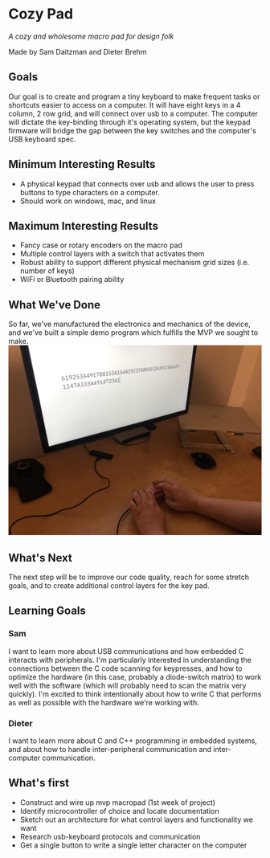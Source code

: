 # Cozy Pad
*A cozy and wholesome macro pad for design folk*

Made by Sam Daitzman and Dieter Brehm

##  Goals
Our goal is to create and program a tiny keyboard to make frequent tasks or
shortcuts easier to access on a computer. It will have eight keys in a 4 column,
2 row grid, and will connect over usb to a computer. The computer will dictate
the key-binding through it's operating system, but the keypad firmware will
bridge the gap between the key switches and the computer's USB keyboard spec.

## Minimum Interesting Results
* A physical keypad that connects over usb and allows the user to press buttons
  to type characters on a computer.
* Should work on windows, mac, and linux

## Maximum Interesting Results
* Fancy case or rotary encoders on the macro pad
* Multiple control layers with a switch that activates them
* Robust ability to support different physical mechanism grid sizes
(i.e. number of keys)
* WiFi or Bluetooth pairing ability

## What We've Done
So far, we've manufactured the electronics and mechanics of the device, and we've built a simple demo program which fulfills the MVP we sought to make. 
![photo of the keyboard in use](../process-photos/demo1.jpg)

## What's Next
The next step will be to improve our code quality, reach for some stretch goals,
and to create additional control layers for the key pad.

## Learning Goals
### Sam
I want to learn more about USB communications and how embedded C interacts with
peripherals. I'm particularly interested in understanding the connections
between the C code scanning for keypresses, and how to optimize the hardware
(in this case, probably a diode-switch matrix) to work well with the software
(which will probably need to scan the matrix very quickly). I'm excited to think
intentionally about how to write C that performs as well as possible with the
hardware we're working with.

### Dieter
I want to learn more about C and C++ programming in embedded systems, and about
how to handle inter-peripheral communication and inter-computer communication.

## What's first
* Construct and wire up mvp macropad (1st week of project)
* Identify microcontroller of choice and locate documentation
* Sketch out an architecture for what control layers and functionality we want
* Research usb-keyboard protocols and communication
* Get a single button to write a single letter character on the computer
